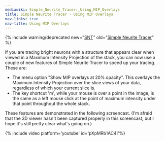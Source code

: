 ```yaml
---
mediawiki: Simple_Neurite_Tracer:_Using_MIP_Overlays
title: Simple Neurite Tracer › Using MIP Overlays
nav-links: true
nav-title: Using MIP Overlays
---
```


{% include warning/deprecated new="[SNT](/plugins/snt)"
  old="[Simple Neurite Tracer](/plugins/simple-neurite-tracer)" %}

If you are tracing bright neurons with a structure that appears clear when viewed in a Maximum Intensity Projection of the stack, you can now use a couple of new features of Simple Neurite Tracer to speed up your tracing. These are:

-   The menu option "Show MIP overlays at 20% opacity". This overlays the Maximum Intensity Projection over the slice views of your data, regardless of which your current slice is.
-   The key shortcut 'm', while your mouse is over a point in the image, is the same as a left mouse click at the point of maximum intensity under that point throughout the whole stack.

These features are demonstrated in the following screencast. (I'm afraid that the 3D viewer hasn't been captured properly in this screencast, but I hope it's still pretty clear what's going on.)

{% include video platform='youtube' id='pXpMRb1AC4I'%}
